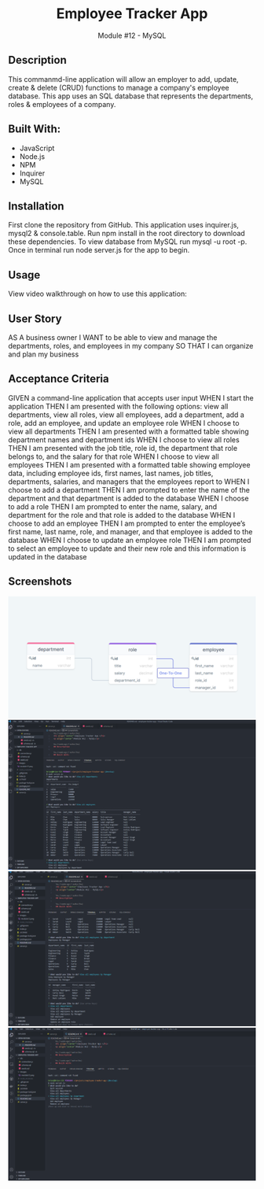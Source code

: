 <h1 align="center">Employee Tracker App </h1>
<p align="center">Module #12 - MySQL</p>

## Description
This commanmd-line application will allow an employer to add, update, create & delete (CRUD) functions to manage a company's employee database.
This app uses an SQL database that represents the departments, roles & employees of a company. 

## Built With:
* JavaScript
* Node.js
* NPM
* Inquirer
* MySQL

## Installation
First clone the repository from GitHub. This application uses inquirer.js, mysql2 & console.table. Run npm install in the root directory to download these dependencies. To view database from MySQL run mysql -u root -p. Once in terminal run node server.js for the app to begin.


## Usage
View video walkthrough on how to use this application:

## User Story
AS A business owner
I WANT to be able to view and manage the departments, roles, and employees in my company
SO THAT I can organize and plan my business

## Acceptance Criteria
GIVEN a command-line application that accepts user input
WHEN I start the application
THEN I am presented with the following options: view all departments, view all roles, view all employees, add a department, add a role, add an employee, and update an employee role
WHEN I choose to view all departments
THEN I am presented with a formatted table showing department names and department ids
WHEN I choose to view all roles
THEN I am presented with the job title, role id, the department that role belongs to, and the salary for that role
WHEN I choose to view all employees
THEN I am presented with a formatted table showing employee data, including employee ids, first names, last names, job titles, departments, salaries, and managers that the employees report to
WHEN I choose to add a department
THEN I am prompted to enter the name of the department and that department is added to the database
WHEN I choose to add a role
THEN I am prompted to enter the name, salary, and department for the role and that role is added to the database
WHEN I choose to add an employee
THEN I am prompted to enter the employee’s first name, last name, role, and manager, and that employee is added to the database
WHEN I choose to update an employee role
THEN I am prompted to select an employee to update and their new role and this information is updated in the database

## Screenshots
<img src="images/module12.png">
<img src="images/screenshot-module12.png">
<img src="images/screenshot-module12-1.png">
<img src="images/screenshot-module12-2.png">
